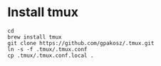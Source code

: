 # Install tmux
```
cd
brew install tmux
git clone https://github.com/gpakosz/.tmux.git
ln -s -f .tmux/.tmux.conf
cp .tmux/.tmux.conf.local .
```
